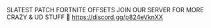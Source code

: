 SLATEST PATCH FORTNITE OFFSETS
JOIN OUR SERVER FOR MORE CRAZY & UD STUFF 🤪
https://discord.gg/p824eVknXX
